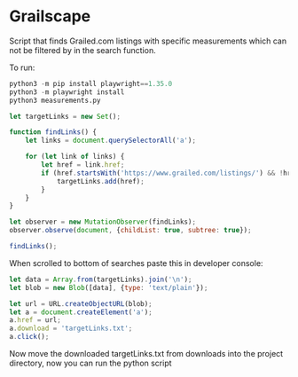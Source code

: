 # Grailscape
Script that finds Grailed.com listings with specific measurements which can not be filtered by in the search function.

To run:
```python
python3 -m pip install playwright==1.35.0
python3 -m playwright install
python3 measurements.py
```

```javascript
let targetLinks = new Set();

function findLinks() {
    let links = document.querySelectorAll('a');

    for (let link of links) {
        let href = link.href;
        if (href.startsWith('https://www.grailed.com/listings/') && !href.endsWith('/similar')) {
            targetLinks.add(href);
        }
    }
}

let observer = new MutationObserver(findLinks);
observer.observe(document, {childList: true, subtree: true});

findLinks();
```

When scrolled to bottom of searches paste this in developer console:

```javascript
let data = Array.from(targetLinks).join('\n');
let blob = new Blob([data], {type: 'text/plain'});

let url = URL.createObjectURL(blob);
let a = document.createElement('a');
a.href = url;
a.download = 'targetLinks.txt';
a.click();
```

Now move the downloaded targetLinks.txt from downloads into the project directory, now you can run the python script
